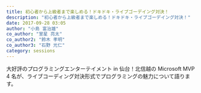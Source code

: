 ```yaml
---
title: 初心者から上級者まで楽しめる！ドキドキ・ライブゴーデイング対決！
description: "初心者から上級者まで楽しめる！ドキドキ・ライブゴーデイング対決！"
date: 2017-09-28 03:05
author: "小島 富治雄"
co_author: "室星 亮太"
co_author2: "鈴木 孝明"
co_author3: "石野 光仁"
category: sessions
---
```

大好評のプログラミングエンターテイメント in 仙台！北信越の Microsoft MVP 4 名が、ライブコーディング対決形式でプログラミングの魅力について語ります。